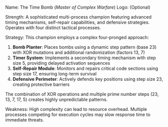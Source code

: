 Name: The Time Bomb (*Master of Complex Warfare*)
Logo: (Optional)

Strength: A sophisticated multi-process champion featuring advanced timing mechanisms, self-repair capabilities, and defensive strategies. Operates with four distinct tactical processes.

Strategy: This champion employs a complex four-pronged approach:
1. **Bomb Planter**: Places bombs using a dynamic step pattern (base 23) with XOR mutations and additional randomization (factors 13, 7)
2. **Timer System**: Implements a secondary timing mechanism with step size 5, providing delayed activation sequences
3. **Self-Repair Module**: Monitors and repairs critical code sections using step size 17, ensuring long-term survival
4. **Defensive Perimeter**: Actively defends key positions using step size 23, creating protective barriers

The combination of XOR operations and multiple prime number steps (23, 13, 7, 17, 5) creates highly unpredictable patterns.

Weakness: High complexity can lead to resource overhead. Multiple processes competing for execution cycles may slow response time to immediate threats. 